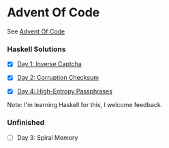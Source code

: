 Advent Of Code
==============

See [Advent Of Code](http://adventofcode.com)

### Haskell Solutions

- [x] [Day 1: Inverse Captcha](haskell/inverse_captcha)

- [x] [Day 2: Corruption Checksum](haskell/corruption_checksum)

- [x] [Day 4: High-Entropy Passphrases](haskell/high_entropy_passphrases)

Note: I'm learning Haskell for this, I welcome feedback.

### Unfinished

- [ ] Day 3: Spiral Memory
